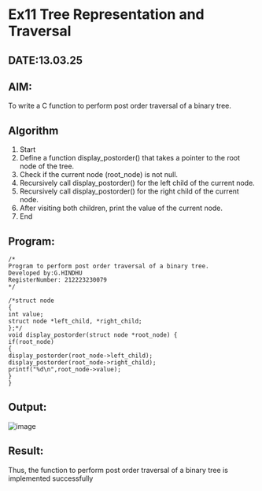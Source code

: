 # Ex11 Tree Representation and Traversal
## DATE:13.03.25
## AIM:
To write a C function to perform post order traversal of a binary tree.

## Algorithm
1. Start 
2. Define a function display_postorder() that takes a pointer to the root node of the tree. 
3. Check if the current node (root_node) is not null. 
4. Recursively call display_postorder() for the left child of the current node. 
5. Recursively call display_postorder() for the right child of the current node. 
6. After visiting both children, print the value of the current node. 
7. End   

## Program:
```
/*
Program to perform post order traversal of a binary tree.
Developed by:G.HINDHU 
RegisterNumber: 212223230079 
*/
```
```
/*struct node 
{ 
int value; 
struct node *left_child, *right_child; 
};*/ 
void display_postorder(struct node *root_node) { 
if(root_node) 
{ 
display_postorder(root_node->left_child); 
display_postorder(root_node->right_child); 
printf("%d\n",root_node->value); 
} 
}
```
## Output:
![image](https://github.com/user-attachments/assets/64129bbd-0992-4679-be54-f05935263136)



## Result:
Thus, the function to perform post order traversal of a binary tree is implemented successfully

